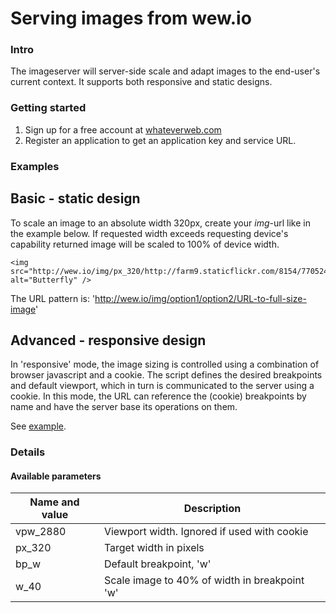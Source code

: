 # Serving images from wew.io

### Intro
The imageserver will server-side scale and adapt images to the end-user's current context. It supports both responsive and static designs. 

### Getting started
1. Sign up for a free account at [whateverweb.com](http://whateverweb.com/)
2. Register an application to get an application key and service URL.

### Examples
## Basic - static design
To scale an image to an absolute width 320px, create your _img_-url like in the example below. If requested width exceeds requesting device's capability returned image will be scaled to 100% of device width.

	<img src="http://wew.io/img/px_320/http://farm9.staticflickr.com/8154/7705240114_fdc69e5882_k_d.jpg" alt="Butterfly" />

The URL pattern is: 'http://wew.io/img/option1/option2/URL-to-full-size-image'

## Advanced - responsive design
In 'responsive' mode, the image sizing is controlled using a combination of browser javascript and a cookie. The script defines the desired breakpoints and default viewport, which in turn is communicated to the server using a cookie. In this mode, the URL can reference the (cookie) breakpoints by name and have the server base its operations on them.

See [example](tree/master/examples/cookie-example).

### Details

#### Available parameters
| Name and value	| Description									|
| ----------------- | --------------------------------------------- |
| vpw_2880			| Viewport width. Ignored if used with cookie	|
| px_320			| Target width in pixels						|
| bp_w              | Default breakpoint, 'w'                       |
| w_40              | Scale image to 40% of width in breakpoint 'w' |
